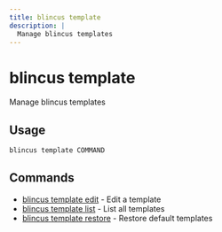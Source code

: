 ```yaml
---
title: blincus template
description: | 
  Manage blincus templates
---
```


# blincus template

Manage blincus templates

## Usage

```bash
blincus template COMMAND
```

## Commands

- [blincus template edit](/cli/template/edit) - Edit a template
- [blincus template list](/cli/template/list) - List all templates
- [blincus template restore](/cli/template/restore) - Restore default templates


